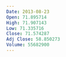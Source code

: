 ```yaml
---
Date: 2013-08-23
Open: 71.895714
High: 71.907143
Low: 71.335716
Close: 71.574287
Adj Close: 58.850273
Volume: 55682900
---
```

